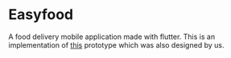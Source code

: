 # Easyfood

A food delivery mobile application made with flutter. This is an implementation of [this](https://xd.adobe.com/view/ffcb6b2f-f1ed-4572-bba5-2fd01a7653a5-aa98/screen/2497ec43-63a8-424e-9024-116c036ec802) prototype which was also designed by us.
